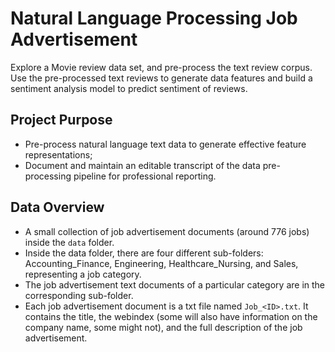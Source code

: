 # Natural Language Processing Job Advertisement
Explore a Movie review data set, and pre-process the text review corpus. Use the pre-processed text reviews to generate data features and build a sentiment analysis model to predict sentiment of reviews.


## Project Purpose
+ Pre-process natural language text data to generate effective feature representations;
+ Document and maintain an editable transcript of the data pre-processing pipeline for
professional reporting.

## Data Overview
+ A small collection of job advertisement documents (around 776 jobs) inside the `data` folder.
+ Inside the data folder, there are four different sub-folders: Accounting_Finance, Engineering, Healthcare_Nursing, and Sales, representing a job category.
+ The job advertisement text documents of a particular category are in the corresponding sub-folder.
+ Each job advertisement document is a txt file named `Job_<ID>.txt`. It contains the title, the webindex (some will also have information on the company name, some might not), and the full description of the job advertisement.
